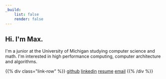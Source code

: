 ```yaml
---
_build:
    list: false
    render: false
---
```


## Hi. I'm Max.
I'm a junior at the University of Michigan studying computer science and math. I'm interested in high performance computing, computer architecture and algorithms.

{{% div class="link-row" %}}
[github](https://github.com/mbickers)
[linkedin](https://www.linkedin.com/in/maxbickers)
[resume](/MaxBickersResume.pdf)
[email](mailto:mbickers@umich.edu)
{{% /div %}}

